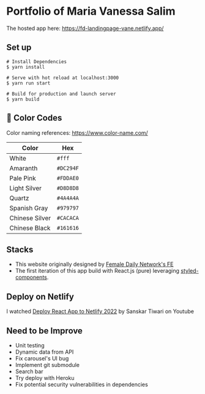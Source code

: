 # Portfolio of Maria Vanessa Salim
The hosted app here: https://fd-landingpage-vane.netlify.app/

## Set up
```
# Install Dependencies
$ yarn install

# Serve with hot reload at localhost:3000
$ yarn run start

# Build for production and launch server
$ yarn build
```

## 🎨 Color Codes
Color naming references: https://www.color-name.com/

| Color             | Hex                                                                |
| ------------------| --------- |
| White             | `#fff` |
| Amaranth          | `#DC294F` |
| Pale Pink         | `#FDDAE0` |
| Light Silver      | `#D8D8D8` |
| Quartz            | `#4A4A4A` |
| Spanish Gray      | `#979797` |
| Chinese Silver    | `#CACACA` |
| Chinese Black     | `#161616` |

## Stacks
- This website originally designed by [Female Daily Network's FE](https://ibb.co/nByzdVt) 
- The first iteration of this app build with React.js (pure) leveraging [styled-components](https://github.com/styled-components/styled-components).

## Deploy on Netlify
I watched [Deploy React App to Netlify 2022](https://www.youtube.com/watch?v=OPalwvWO63U) by Sanskar Tiwari on Youtube

## Need to be Improve
- Unit testing
- Dynamic data from API
- Fix carousel's UI bug
- Implement git submodule
- Search bar
- Try deploy with Heroku
- Fix potential security vulnerabilities in dependencies